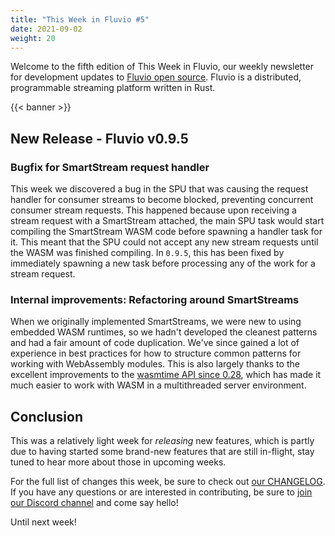 ```yaml
---
title: "This Week in Fluvio #5"
date: 2021-09-02
weight: 20
---
```


Welcome to the fifth edition of This Week in Fluvio, our weekly newsletter
for development updates to [Fluvio open source]. Fluvio is a distributed,
programmable streaming platform written in Rust.

{{< banner >}}

## New Release - Fluvio v0.9.5

### Bugfix for SmartStream request handler

This week we discovered a bug in the SPU that was causing the request handler
for consumer streams to become blocked, preventing concurrent consumer stream
requests. This happened because upon receiving a stream request with a SmartStream
attached, the main SPU task would start compiling the SmartStream WASM code before
spawning a handler task for it. This meant that the SPU could not accept any
new stream requests until the WASM was finished compiling. In `0.9.5`, this has
been fixed by immediately spawning a new task before processing any of the work
for a stream request.

### Internal improvements: Refactoring around SmartStreams

When we originally implemented SmartStreams, we were new to using embedded WASM
runtimes, so we hadn't developed the cleanest patterns and had a fair amount of
code duplication. We've since gained a lot of experience in best practices for
how to structure common patterns for working with WebAssembly modules. This is
also largely thanks to the excellent improvements to the [wasmtime API since 0.28],
which has made it much easier to work with WASM in a multithreaded server
environment.

## Conclusion

This was a relatively light week for _releasing_ new features, which is partly
due to having started some brand-new features that are still in-flight, stay tuned
to hear more about those in upcoming weeks.

For the full list of changes this week, be sure to check out [our CHANGELOG]. If you have any
questions or are interested in contributing, be sure to [join our Discord channel] and
come say hello!

Until next week!

[Fluvio open source]: https://github.com/infinyon/fluvio
[wasmtime API since 0.28]: https://github.com/alexcrichton/rfcs-2/blob/new-api/accepted/new-api.md
[our CHANGELOG]: https://github.com/infinyon/fluvio/blob/master/CHANGELOG.md
[join our Discord channel]: https://discordapp.com/invite/bBG2dTz
